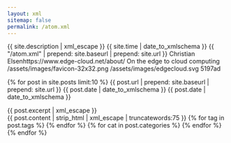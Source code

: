 ```yaml
---
layout: xml
sitemap: false
permalink: /atom.xml
---
```

<feed xmlns="http://www.w3.org/2005/Atom" xmlns:webfeeds="http://webfeeds.org/rss/1.0">
  <title type="text">{{ site.title | xml_escape }}</title>
  <subtitle type="html">{{ site.description | xml_escape }}</subtitle>
  <updated>{{ site.time | date_to_xmlschema }}</updated>
  <id>{{ "/atom.xml" | prepend: site.baseurl | prepend: site.url }}</id>
  <author>
    <name>Christian Elsen</name><uri>https://www.edge-cloud.net/about/</uri>
  </author>
  <description>On the edge to cloud computing</description>
  <webfeeds:cover image="https://www.edge-cloud.net/assets/images/unsplash-image-1.jpg" />
  <webfeeds:icon>/assets/images/favicon-32x32.png</webfeeds:icon>
  <webfeeds:logo>/assets/images/edgecloud.svg</webfeeds:logo>
  <webfeeds:accentColor>5197ad</webfeeds:accentColor>
  <webfeeds:related layout="card" target="browser"/>
  <webfeeds:analytics id="UA-39076327-2" engine="GoogleAnalytics"/>

  <link rel="self" type="application/atom+xml" href="{{ "/atom.xml" | prepend: site.baseurl | prepend: site.url }}"/>
  <link rel="alternate" type="text/html" href="{{ site.url }}{{ site.baseurl }}"/>

  {% for post in site.posts limit:10 %}
    <entry>
      <title>{{ post.title | xml_escape }}</title>
      <id>{{ post.url | prepend: site.baseurl | prepend: site.url }}</id>
      <updated>{{ post.date | date_to_xmlschema }}</updated>
      <published>{{ post.date | date_to_xmlschema }}</published>
      <link href="{{ post.url | prepend: site.baseurl | prepend: site.url }}"/>
      <summary type="html">{{ post.excerpt | xml_escape }}</summary>
      <content type="html">{{ post.content | strip_html | xml_escape | truncatewords:75 }}</content>
      {% for tag in post.tags %}
      <category term="{{ tag | xml_escape }}"/>
      {% endfor %}
      {% for cat in post.categories %}
      <category term="{{ cat | xml_escape }}"/>
      {% endfor %}
    </entry>
  {% endfor %}
</feed>
